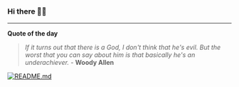 ### Hi there 👋🏻


---

**Quote of the day**

> *If it turns out that there is a God, I don't think that he's evil. But the worst that you can say about him is that basically he's an underachiever.* - **Woody Allen** 

[![README.md](https://github.com/marcolovazzano/marcolovazzano/actions/workflows/readme.yml/badge.svg?branch=main)](https://github.com/marcolovazzano/marcolovazzano/actions/workflows/readme.yml)
